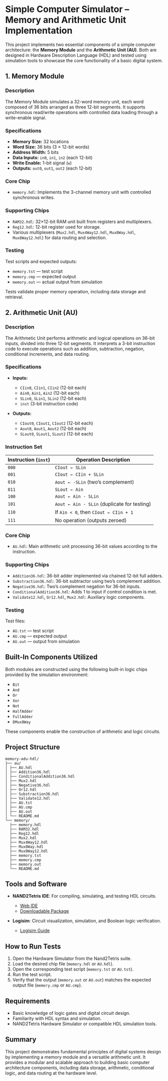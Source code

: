 # Simple Computer Simulator – Memory and Arithmetic Unit Implementation

This project implements two essential components of a simple computer architecture: the **Memory Module** and the **Arithmetic Unit (AU)**. Both are designed in Hardware Description Language (HDL) and tested using simulation tools to showcase the core functionality of a basic digital system.

## 1. Memory Module

### Description

The Memory Module simulates a 32-word memory unit, each word composed of 36 bits arranged as three 12-bit segments. It supports synchronous read/write operations with controlled data loading through a write-enable signal.

### Specifications

- **Memory Size:** 32 locations
- **Word Size:** 36 bits (3 × 12-bit words)
- **Address Width:** 5 bits
- **Data Inputs:** `in0`, `in1`, `in2` (each 12-bit)
- **Write Enable:** 1-bit signal (`w`)
- **Outputs:** `out0`, `out1`, `out2` (each 12-bit)

### Core Chip

- `memory.hdl`: Implements the 3-channel memory unit with controlled synchronous writes.

### Supporting Chips

- `RAM32.hdl`: 32×12-bit RAM unit built from registers and multiplexers.
- `Reg12.hdl`: 12-bit register used for storage.
- Various multiplexers (`Mux2.hdl`, `Mux4Way12.hdl`, `Mux8Way.hdl`, `Mux8Way12.hdl`) for data routing and selection.

### Testing

Test scripts and expected outputs:

- `memory.tst` — test script
- `memory.cmp` — expected output
- `memory.out` — actual output from simulation

Tests validate proper memory operation, including data storage and retrieval.


## 2. Arithmetic Unit (AU)

### Description

The Arithmetic Unit performs arithmetic and logical operations on 36-bit inputs, divided into three 12-bit segments. It interprets a 3-bit instruction code to execute operations such as addition, subtraction, negation, conditional increments, and data routing.

### Specifications

- **Inputs:**  
  - `CIin0`, `CIin1`, `CIin2` (12-bit each)  
  - `Ain0`, `Ain1`, `Ain2` (12-bit each)  
  - `SLin0`, `SLin1`, `SLin2` (12-bit each)  
  - `inst` (3-bit instruction code)

- **Outputs:**  
  - `CIout0`, `CIout1`, `CIout2` (12-bit each)  
  - `Aout0`, `Aout1`, `Aout2` (12-bit each)  
  - `SLout0`, `SLout1`, `SLout2` (12-bit each)

### Instruction Set

| Instruction (`inst`) | Operation Description                         |
|---------------------|-----------------------------------------------|
| `000`               | `CIout ← SLin`                                |
| `001`               | `CIout ← CIin + SLin`                         |
| `010`               | `Aout ← -SLin` (two’s complement)             |
| `011`               | `SLout ← Ain`                                 |
| `100`               | `Aout ← Ain - SLin`                           |
| `101`               | `Aout ← Ain - SLin` (duplicate for testing)   |
| `110`               | If `Ain < 0`, then `CIout ← CIin + 1`         |
| `111`               | No operation (outputs zeroed)                  |

### Core Chip

- `AU.hdl`: Main arithmetic unit processing 36-bit values according to the instruction.

### Supporting Chips

- `Addition36.hdl`: 36-bit adder implemented via chained 12-bit full adders.
- `Substraction36.hdl`: 36-bit subtractor using two’s complement addition.
- `Negative36.hdl`: Two’s complement negation for 36-bit inputs.
- `ConditionalAddition36.hdl`: Adds 1 to input if control condition is met.
- `Validate12.hdl`, `Or12.hdl`, `Mux2.hdl`: Auxiliary logic components.

### Testing

Test files:

- `AU.tst` — test script
- `AU.cmp` — expected output
- `AU.out` — output from simulation


## Built-In Components Utilized

Both modules are constructed using the following built-in logic chips provided by the simulation environment:

- `Bit`
- `And`
- `Or`
- `Xor`
- `Not`
- `HalfAdder`
- `FullAdder`
- `DMux8Way`

These components enable the construction of arithmetic and logic circuits.


## Project Structure
    memory-adu-hdl/
    ├── au/
    │ ├── AU.hdl
    │ ├── Addition36.hdl
    │ ├── ConditionalAddition36.hdl
    │ ├── Mux2.hdl
    │ ├── Negative36.hdl
    │ ├── Or12.hdl
    │ ├── Substraction36.hdl
    │ ├── Validate12.hdl
    │ ├── AU.tst
    │ ├── AU.cmp
    │ ├── AU.out
    │ └── README.md
    └── memory/
      ├── memory.hdl
      ├── RAM32.hdl
      ├── Reg12.hdl
      ├── Mux2.hdl
      ├── Mux4Way12.hdl
      ├── Mux8Way.hdl
      ├── Mux8Way12.hdl
      ├── memory.tst
      ├── memory.cmp
      ├── memory.out
      └── README.md


## Tools and Software

- **NAND2Tetris IDE**: For compiling, simulating, and testing HDL circuits.  
  - [Web IDE](https://nand2tetris.github.io/web-ide/chip/)  
  - [Downloadable Package](https://drive.google.com/file/d/1IkIR8Pwq3PY49QgXpUJOkUUVht-TKIET/view)

- **Logisim**: Circuit visualization, simulation, and Boolean logic verification.  
  - [Logisim Guide](https://cburch.com/logisim/docs/2.6.0/en/guide/analyze/index.html)


## How to Run Tests

1. Open the Hardware Simulator from the Nand2Tetris suite.
2. Load the desired chip file (`memory.hdl` or `AU.hdl`).
3. Open the corresponding test script (`memory.tst` or `AU.tst`).
4. Run the test script.
5. Verify that the output (`memory.out` or `AU.out`) matches the expected output file (`memory.cmp` or `AU.cmp`).


## Requirements

- Basic knowledge of logic gates and digital circuit design.
- Familiarity with HDL syntax and simulation.
- NAND2Tetris Hardware Simulator or compatible HDL simulation tools.


## Summary

This project demonstrates fundamental principles of digital systems design by implementing a memory module and a versatile arithmetic unit. It provides a modular and scalable approach to building basic computer architecture components, including data storage, arithmetic, conditional logic, and data routing at the hardware level.

